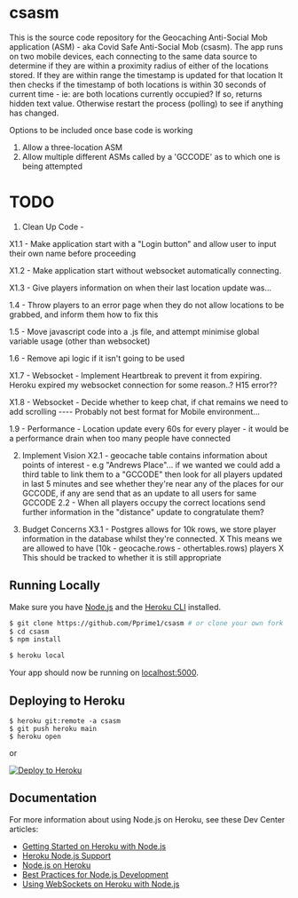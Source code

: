 # csasm
This is the source code repository for the Geocaching Anti-Social Mob application (ASM) - aka Covid Safe Anti-Social Mob (csasm).
The app runs on two mobile devices, each connecting to the same data source to determine if they are within a proximity radius of either of the locations stored.
If they are within range the timestamp is updated for that location
It then checks if the timestamp of both locations is within 30 seconds of current time - ie: are both locations currently occupied?
If so, returns hidden text value. Otherwise restart the process (polling) to see if anything has changed.

Options to be included once base code is working
1. Allow a three-location ASM
2. Allow multiple different ASMs called by a 'GCCODE' as to which one is being attempted

# TODO

1. Clean Up Code -

X1.1 - Make application start with a "Login button" and allow user to input their own name before proceeding

X1.2 - Make application start without websocket automatically connecting.

X1.3 - Give players information on when their last location update was...

1.4 - Throw players to an error page when they do not allow locations to be grabbed, and inform them how to fix this

1.5 - Move javascript code into a .js file, and attempt minimise global variable usage (other than websocket) 

1.6 - Remove api logic if it isn't going to be used

X1.7 - Websocket - Implement Heartbreak to prevent it from expiring. Heroku expired my websocket connection for some reason..? H15 error??

X1.8 - Websocket - Decide whether to keep chat, if chat remains we need to add scrolling ---- Probably not best format for Mobile environment... 

1.9 - Performance - Location update every 60s for every player - it would be a performance drain when too many people have connected 


2. Implement Vision
X2.1 - geocache table contains information about points of interest - e.g "Andrews Place"... if we wanted we could add a third table to link them to a "GCCODE"
		then look for all players updated in last 5 minutes and see whether they're near any of the places for our GCCODE, 
			if any are send that as an update to all users for same GCCODE
2.2 - When all players occupy the correct locations send further information in the "distance" update to congratulate them?

3. Budget Concerns
X3.1 - Postgres allows for 10k rows, we store player information in the database whilst they're connected. 
X		This means we are allowed to have (10k - geocache.rows - othertables.rows) players
X		This should be tracked to whether it is still appropriate 

## Running Locally

Make sure you have [Node.js](http://nodejs.org/) and the [Heroku CLI](https://cli.heroku.com/) installed.

```sh
$ git clone https://github.com/Pprime1/csasm # or clone your own fork
$ cd csasm
$ npm install

$ heroku local
```

Your app should now be running on [localhost:5000](http://localhost:5000/).

## Deploying to Heroku

```
$ heroku git:remote -a csasm
$ git push heroku main
$ heroku open
```
or

[![Deploy to Heroku](https://www.herokucdn.com/deploy/button.png)](https://heroku.com/deploy)

## Documentation

For more information about using Node.js on Heroku, see these Dev Center articles:

- [Getting Started on Heroku with Node.js](https://devcenter.heroku.com/articles/getting-started-with-nodejs)
- [Heroku Node.js Support](https://devcenter.heroku.com/articles/nodejs-support)
- [Node.js on Heroku](https://devcenter.heroku.com/categories/nodejs)
- [Best Practices for Node.js Development](https://devcenter.heroku.com/articles/node-best-practices)
- [Using WebSockets on Heroku with Node.js](https://devcenter.heroku.com/articles/node-websockets)
